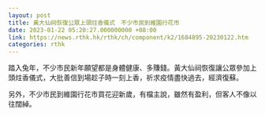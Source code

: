 ```yaml
---
layout: post
title: 黃大仙祠恢復公眾上頭炷香儀式　不少市民到維園行花市
date: 2023-01-22 05:20:27.000000000 +08:00
link: https://news.rthk.hk/rthk/ch/component/k2/1684895-20230122.htm
categories: rthk
---
```


踏入兔年，不少市民新年願望都是身體健康、多賺錢。黃大仙祠恢復讓公眾參加上頭炷香儀式，大批善信到場趁子時一刻上香，祈求疫情盡快過去，經濟復蘇。

另外，不少市民到維園行花市買花迎新歲，有檔主說，雖然有盈利，但客人不像以往闊綽。
